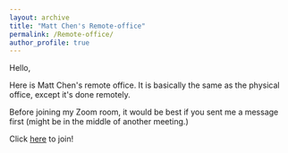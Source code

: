 ```yaml
---
layout: archive
title: "Matt Chen's Remote-office"
permalink: /Remote-office/
author_profile: true
---
```


Hello, 

Here is Matt Chen's remote office. It is basically the same as the physical office, except it's done remotely. 

Before joining my Zoom room, it would be best if you sent me a message first (might be in the middle of another meeting.)

Click <a href="https://uchicago.zoom.us/j/3529524827?pwd=emVySmRRNVd4b0lsek95QTh2dldDZz09" target="_blank">here</a> to join!
